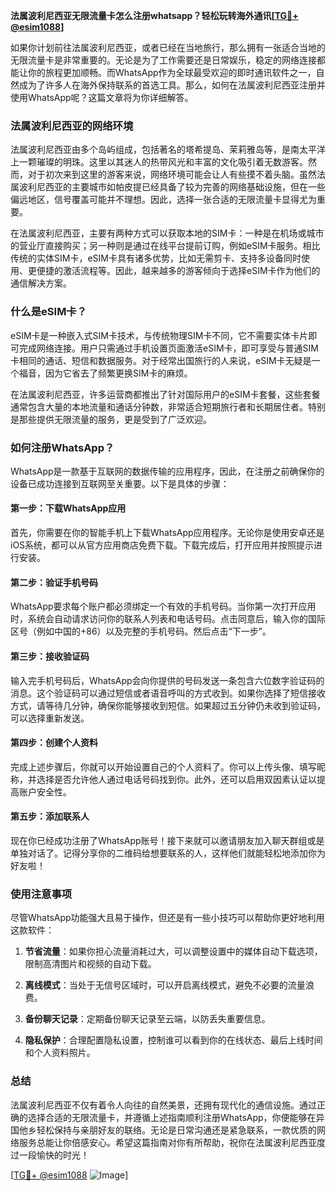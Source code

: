 **法属波利尼西亚无限流量卡怎么注册whatsapp？轻松玩转海外通讯[[TG💪+ @esim1088](https://t.me/s/esim1088)]**

如果你计划前往法属波利尼西亚，或者已经在当地旅行，那么拥有一张适合当地的无限流量卡是非常重要的。无论是为了工作需要还是日常娱乐，稳定的网络连接都能让你的旅程更加顺畅。而WhatsApp作为全球最受欢迎的即时通讯软件之一，自然成为了许多人在海外保持联系的首选工具。那么，如何在法属波利尼西亚注册并使用WhatsApp呢？这篇文章将为你详细解答。

### 法属波利尼西亚的网络环境

法属波利尼西亚由多个岛屿组成，包括著名的塔希提岛、茉莉雅岛等，是南太平洋上一颗璀璨的明珠。这里以其迷人的热带风光和丰富的文化吸引着无数游客。然而，对于初次来到这里的游客来说，网络环境可能会让人有些摸不着头脑。虽然法属波利尼西亚的主要城市如帕皮提已经具备了较为完善的网络基础设施，但在一些偏远地区，信号覆盖可能并不理想。因此，选择一张合适的无限流量卡显得尤为重要。

在法属波利尼西亚，主要有两种方式可以获取本地的SIM卡：一种是在机场或城市的营业厅直接购买；另一种则是通过在线平台提前订购，例如eSIM卡服务。相比传统的实体SIM卡，eSIM卡具有诸多优势，比如无需剪卡、支持多设备同时使用、更便捷的激活流程等。因此，越来越多的游客倾向于选择eSIM卡作为他们的通信解决方案。

### 什么是eSIM卡？

eSIM卡是一种嵌入式SIM卡技术，与传统物理SIM卡不同，它不需要实体卡片即可完成网络连接。用户只需通过手机设置页面激活eSIM卡，即可享受与普通SIM卡相同的通话、短信和数据服务。对于经常出国旅行的人来说，eSIM卡无疑是一个福音，因为它省去了频繁更换SIM卡的麻烦。

在法属波利尼西亚，许多运营商都推出了针对国际用户的eSIM卡套餐，这些套餐通常包含大量的本地流量和通话分钟数，非常适合短期旅行者和长期居住者。特别是那些提供无限流量的服务，更是受到了广泛欢迎。

### 如何注册WhatsApp？

WhatsApp是一款基于互联网的数据传输的应用程序，因此，在注册之前确保你的设备已成功连接到互联网至关重要。以下是具体的步骤：

#### 第一步：下载WhatsApp应用
首先，你需要在你的智能手机上下载WhatsApp应用程序。无论你是使用安卓还是iOS系统，都可以从官方应用商店免费下载。下载完成后，打开应用并按照提示进行安装。

#### 第二步：验证手机号码
WhatsApp要求每个账户都必须绑定一个有效的手机号码。当你第一次打开应用时，系统会自动请求访问你的联系人列表和电话号码。点击同意后，输入你的国际区号（例如中国的+86）以及完整的手机号码。然后点击“下一步”。

#### 第三步：接收验证码
输入完手机号码后，WhatsApp会向你提供的号码发送一条包含六位数字验证码的消息。这个验证码可以通过短信或者语音呼叫的方式收到。如果你选择了短信接收方式，请等待几分钟，确保你能够接收到短信。如果超过五分钟仍未收到验证码，可以选择重新发送。

#### 第四步：创建个人资料
完成上述步骤后，你就可以开始设置自己的个人资料了。你可以上传头像、填写昵称，并选择是否允许他人通过电话号码找到你。此外，还可以启用双因素认证以提高账户安全性。

#### 第五步：添加联系人
现在你已经成功注册了WhatsApp账号！接下来就可以邀请朋友加入聊天群组或是单独对话了。记得分享你的二维码给想要联系的人，这样他们就能轻松地添加你为好友啦！

### 使用注意事项

尽管WhatsApp功能强大且易于操作，但还是有一些小技巧可以帮助你更好地利用这款软件：

1. **节省流量**：如果你担心流量消耗过大，可以调整设置中的媒体自动下载选项，限制高清图片和视频的自动下载。
   
2. **离线模式**：当处于无信号区域时，可以开启离线模式，避免不必要的流量浪费。
   
3. **备份聊天记录**：定期备份聊天记录至云端，以防丢失重要信息。

4. **隐私保护**：合理配置隐私设置，控制谁可以看到你的在线状态、最后上线时间和个人资料照片。

### 总结

法属波利尼西亚不仅有着令人向往的自然美景，还拥有现代化的通信设施。通过正确的选择合适的无限流量卡，并遵循上述指南顺利注册WhatsApp，你便能够在异国他乡轻松保持与亲朋好友的联络。无论是日常沟通还是紧急联系，一款优质的网络服务总能让你倍感安心。希望这篇指南对你有所帮助，祝你在法属波利尼西亚度过一段愉快的时光！

[[TG💪+ @esim1088](https://t.me/s/esim1088) ![Image](https://i.postimg.cc/4NQfJmqS/Snipaste-2025-05-13-00-14-12.png)]